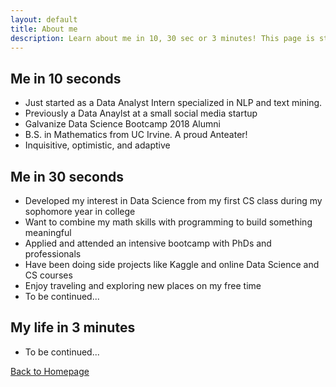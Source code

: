 ```yaml
---
layout: default
title: About me
description: Learn about me in 10, 30 sec or 3 minutes! This page is still under development.
---
```


## Me in 10 seconds
- Just started as a Data Analyst Intern specialized in NLP and text mining.
- Previously a Data Anaylst at a small social media startup
- Galvanize Data Science Bootcamp 2018 Alumni
- B.S. in Mathematics from UC Irvine. A proud Anteater!
- Inquisitive, optimistic, and adaptive  

## Me in 30 seconds
- Developed my interest in Data Science from my first CS class during my sophomore year in college
- Want to combine my math skills with programming to build something meaningful
- Applied and attended an intensive bootcamp with PhDs and professionals
- Have been doing side projects like Kaggle and online Data Science and CS courses
- Enjoy traveling and exploring new places on my free time
- To be continued...

## My life in 3 minutes

- To be continued...


[Back to Homepage](./)
